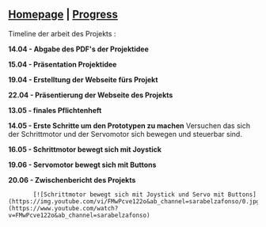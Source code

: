 ## [Homepage](https://sarabelz.github.io/Roboterarm/index)        |             [Progress](https://sarabelz.github.io/Roboterarm/Progress)     

Timeline der arbeit des Projekts :

**14.04 - Abgabe des PDF's der Projektidee**

**15.04 - Präsentation Projektidee**

**19.04 - Erstelltung der Webseite fürs Projekt**

**22.04 - Präsentierung der Webseite des Projekts**

**13.05 - finales Pflichtenheft**

**14.05 - Erste Schritte um den Prototypen zu machen**
          Versuchen das sich der Schrittmotor und der Servomotor sich bewegen und steuerbar sind.

**16.05 - Schrittmotor bewegt sich mit Joystick**

**19.06 - Servomotor bewegt sich mit Buttons**

**20.06 - Zwischenbericht des Projekts**


           [![Schrittmotor bewegt sich mit Joystick und Servo mit Buttons](https://img.youtube.com/vi/FMwPcve122o&ab_channel=sarabelzafonso/0.jpg)](https://www.youtube.com/watch?v=FMwPcve122o&ab_channel=sarabelzafonso)


